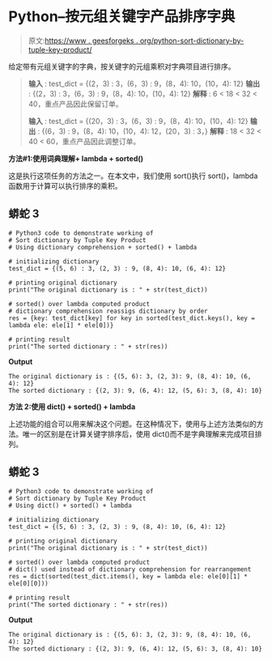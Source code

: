 # Python–按元组关键字产品排序字典

> 原文:[https://www . geesforgeks . org/python-sort-dictionary-by-tuple-key-product/](https://www.geeksforgeeks.org/python-sort-dictionary-by-tuple-key-product/)

给定带有元组关键字的字典，按关键字的元组乘积对字典项目进行排序。

> **输入** : test_dict = {(2，3) : 3，(6，3) : 9，(8，4): 10，(10，4): 12}
> **输出** : {(2，3) : 3，(6，3) : 9，(8，4): 10，(10，4): 12}
> **解释** : 6 < 18 < 32 < 40，重点产品因此保留订单。
> 
> **输入** : test_dict = {(20，3) : 3，(6，3) : 9，(8，4): 10，(10，4): 12}
> **输出** : {(6，3) : 9，(8，4): 10，(10，4): 12，(20，3) : 3，}
> **解释** : 18 < 32 < 40 < 60，重点产品因此调整订单。

**方法#1:使用词典理解+ lambda + sorted()**

这是执行这项任务的方法之一。在本文中，我们使用 sort()执行 sort()，lambda 函数用于计算可以执行排序的乘积。

## 蟒蛇 3

```
# Python3 code to demonstrate working of 
# Sort dictionary by Tuple Key Product
# Using dictionary comprehension + sorted() + lambda

# initializing dictionary
test_dict = {(5, 6) : 3, (2, 3) : 9, (8, 4): 10, (6, 4): 12}

# printing original dictionary
print("The original dictionary is : " + str(test_dict))

# sorted() over lambda computed product 
# dictionary comprehension reassigs dictionary by order 
res = {key: test_dict[key] for key in sorted(test_dict.keys(), key = lambda ele: ele[1] * ele[0])}

# printing result 
print("The sorted dictionary : " + str(res)) 
```

**Output**

```
The original dictionary is : {(5, 6): 3, (2, 3): 9, (8, 4): 10, (6, 4): 12}
The sorted dictionary : {(2, 3): 9, (6, 4): 12, (5, 6): 3, (8, 4): 10}

```

**方法 2:使用 dict() + sorted() + lambda**

上述功能的组合可以用来解决这个问题。在这种情况下，使用与上述方法类似的方法。唯一的区别是在计算关键字排序后，使用 dict()而不是字典理解来完成项目排列。

## 蟒蛇 3

```
# Python3 code to demonstrate working of 
# Sort dictionary by Tuple Key Product
# Using dict() + sorted() + lambda

# initializing dictionary
test_dict = {(5, 6) : 3, (2, 3) : 9, (8, 4): 10, (6, 4): 12}

# printing original dictionary
print("The original dictionary is : " + str(test_dict))

# sorted() over lambda computed product 
# dict() used instead of dictionary comprehension for rearrangement
res = dict(sorted(test_dict.items(), key = lambda ele: ele[0][1] * ele[0][0]))

# printing result 
print("The sorted dictionary : " + str(res)) 
```

**Output**

```
The original dictionary is : {(5, 6): 3, (2, 3): 9, (8, 4): 10, (6, 4): 12}
The sorted dictionary : {(2, 3): 9, (6, 4): 12, (5, 6): 3, (8, 4): 10}

```